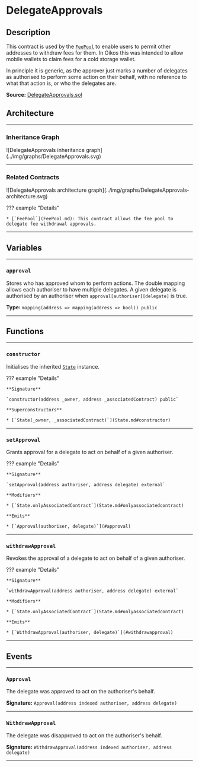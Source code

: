 # DelegateApprovals

## Description

This contract is used by the [`FeePool`](FeePool.md) to enable users to permit other addresses to withdraw fees for them. In Oikos this was intended to allow mobile wallets to claim fees for a cold storage wallet.

In principle it is generic, as the approver just marks a number of delegates as authorised to perform some action on their behalf, with no reference to what that action is, or who the delegates are.

**Source:** [DelegateApprovals.sol](https://github.com/oikos-cash/oikos-bsc/blob/master/contracts/DelegateApprovals.sol)

## Architecture

---

### Inheritance Graph

<centered-image>
    ![DelegateApprovals inheritance graph](../img/graphs/DelegateApprovals.svg)
</centered-image>

---

### Related Contracts

<centered-image>
    ![DelegateApprovals architecture graph](../img/graphs/DelegateApprovals-architecture.svg)
</centered-image>

??? example "Details"

    * [`FeePool`](FeePool.md): This contract allows the fee pool to delegate fee withdrawal approvals.

---

## Variables

---

### `approval`

Stores who has approved whom to perform actions. The double mapping allows each authoriser to have multiple delegates. A given delegate is authorised by an authoriser when `approval[authoriser][delegate]` is true.

**Type:** `mapping(address => mapping(address => bool)) public`

---

## Functions

---

### `constructor`

Initialises the inherited [`State`](State.md) instance.

??? example "Details"

    **Signature**

    `constructor(address _owner, address _associatedContract) public`

    **Superconstructors**

    * [`State(_owner, _associatedContract)`](State.md#constructor)

---

### `setApproval`

Grants approval for a delegate to act on behalf of a given authoriser.

??? example "Details"

    **Signature**

    `setApproval(address authoriser, address delegate) external`

    **Modifiers**

    * [`State.onlyAssociatedContract`](State.md#onlyassociatedcontract)

    **Emits**

    * [`Approval(authoriser, delegate)`](#approval)

---

### `withdrawApproval`

Revokes the approval of a delegate to act on behalf of a given authoriser.

??? example "Details"

    **Signature**

    `withdrawApproval(address authoriser, address delegate) external`

    **Modifiers**

    * [`State.onlyAssociatedContract`](State.md#onlyassociatedcontract)

    **Emits**

    * [`WithdrawApproval(authoriser, delegate)`](#withdrawapproval)

---

## Events

---

### `Approval`

The delegate was approved to act on the authoriser's behalf.

**Signature:** `Approval(address indexed authoriser, address delegate)`

---

### `WithdrawApproval`

The delegate was disapproved to act on the authoriser's behalf.

**Signature:** `WithdrawApproval(address indexed authoriser, address delegate)`

---

